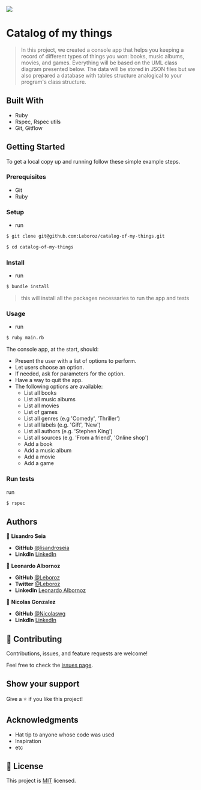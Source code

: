 ![](https://img.shields.io/badge/Microverse-blueviolet)

# Catalog of my things

> In this project, we created a console app that helps you keeping
a record of different types of things you won: books, music albums, movies,
and games. Everything will be based on the UML class diagram presented below.
The data will be stored in JSON files but we also prepared a database with
tables structure analogical to your program's class structure.


## Built With

- Ruby
- Rspec, Rspec utils
- Git, Gitflow

## Getting Started

To get a local copy up and running follow these simple example steps.

### Prerequisites

- Git
- Ruby

### Setup

- run 
```bash
$ git clone git@github.com:Leboroz/catalog-of-my-things.git

$ cd catalog-of-my-things
```
### Install

- run
```bash
$ bundle install
```

> this will install all the packages necessaries to run the app and tests

### Usage
- run
```bash
$ ruby main.rb
```

The console app, at the start, should:
- Present the user with a list of options to perform.
- Let users choose an option.
- If needed, ask for parameters for the option.
- Have a way to quit the app.
- The following options are available:
  - List all books
  - List all music albums
  - List all movies
  - List of games
  - List all genres (e.g 'Comedy', 'Thriller')
  - List all labels (e.g. 'Gift', 'New')
  - List all authors (e.g. 'Stephen King')
  - List all sources (e.g. 'From a friend', 'Online shop')
  - Add a book
  - Add a music album
  - Add a movie
  - Add a game

### Run tests

run 
```bash
$ rspec
```

## Authors
👤 **Lisandro Seia**

- **GitHub**   [@lisandroseia](https://github.com/lisandroseia)
- **LinkdIn**  [LinkedIn](https://www.linkedin.com/in/lisandro-seia-295120225/)

 👤 **Leonardo Albornoz** 
- **GitHub** [@Leboroz](https://github.com/leboroz) 
- **Twitter** [@Leboroz](https://twitter.com/leboroz)
- **LinkedIn** [Leonardo Albornoz](https://linkedin.com/in/leboroz)

👤 **Nicolas Gonzalez**

- **GitHub**   [@Nicolaswg](https://github.com/Nicolaswg)                          
- **LinkdIn**  [LinkedIn](https://www.linkedin.com/in/nicolas-gonzalez-8623461a0/) 

## 🤝 Contributing

Contributions, issues, and feature requests are welcome!

Feel free to check the [issues page](https://github.com/leboroz/catalog-of-my-things/issues/).

## Show your support

Give a ⭐️ if you like this project!

## Acknowledgments

- Hat tip to anyone whose code was used
- Inspiration
- etc

## 📝 License

This project is [MIT](./MIT.md) licensed.
